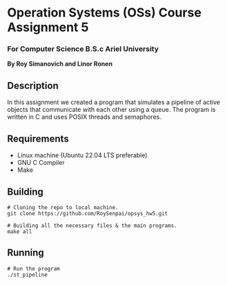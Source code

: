# Operation Systems (OSs) Course Assignment 5

### For Computer Science B.S.c Ariel University

**By Roy Simanovich and Linor Ronen**

## Description
In this assignment we created a program that simulates a pipeline of active objects that communicate
with each other using a queue. The program is written in C and uses POSIX threads and semaphores.

## Requirements
* Linux machine (Ubuntu 22.04 LTS preferable)
* GNU C Compiler
* Make

## Building
```
# Cloning the repo to local machine.
git clone https://github.com/RoySenpai/opsys_hw5.git

# Building all the necessary files & the main programs.
make all
```

## Running
```
# Run the program
./st_pipeline
```